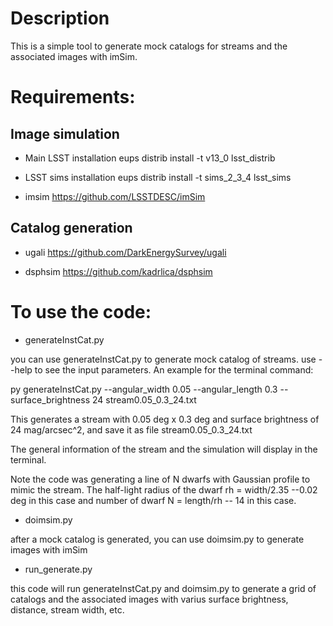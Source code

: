 # Description

This is a simple tool to generate mock catalogs for streams and the associated images
  with imSim.

# Requirements:

## Image simulation

* Main LSST installation 
eups distrib install -t v13_0 lsst_distrib

* LSST sims installation
eups distrib install -t sims_2_3_4  lsst_sims

* imsim
https://github.com/LSSTDESC/imSim

## Catalog generation

* ugali
https://github.com/DarkEnergySurvey/ugali

* dsphsim
https://github.com/kadrlica/dsphsim

# To use the code:

* generateInstCat.py

you can use generateInstCat.py to generate mock catalog of streams. use --help to see the input parameters. An example for the terminal command:

 py generateInstCat.py --angular_width 0.05 --angular_length 0.3 --surface_brightness 24 stream0.05_0.3_24.txt

This generates a stream with 0.05 deg x 0.3 deg and surface brightness of 24 mag/arcsec^2, and save it as file stream0.05_0.3_24.txt

The general information of the stream and the simulation will display in the terminal.

Note the code was generating a line of N dwarfs with Gaussian profile to mimic the stream. The half-light radius of the dwarf rh = width/2.35 --0.02 deg in this case and number of dwarf N = length/rh -- 14 in this case.

* doimsim.py

after a mock catalog is generated, you can use doimsim.py to generate images with imSim

* run_generate.py

this code will run generateInstCat.py and doimsim.py to generate a grid of catalogs and the associated images with varius surface brightness, distance, stream width, etc.